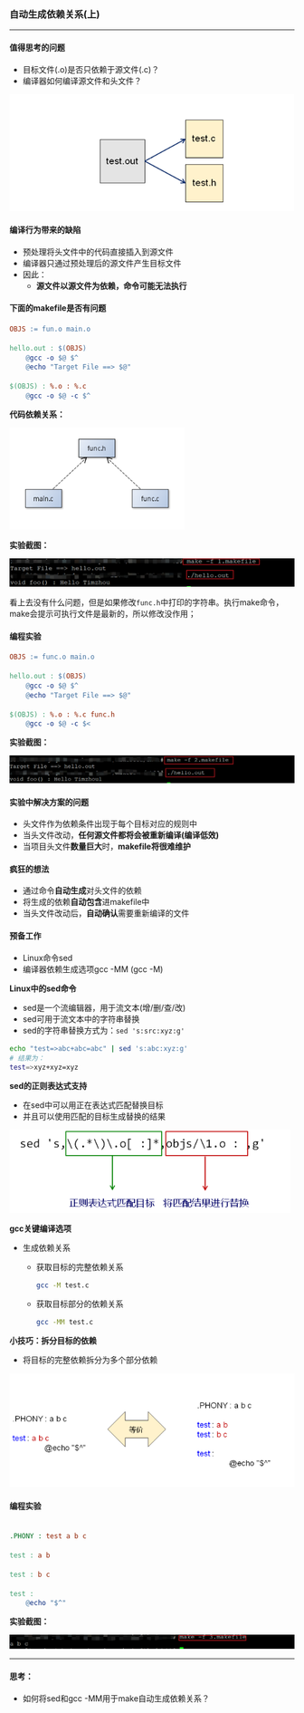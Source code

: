 ### 自动生成依赖关系(上)

****

#### 值得思考的问题

* 目标文件(.o)是否只依赖于源文件(.c)？
* 编译器如何编译源文件和头文件？

![image-20210403205206964](第十一课-自动生成依赖关系(上).assets/image-20210403205206964.png)

#### 编译行为带来的缺陷

* 预处理将头文件中的代码直接插入到源文件
* 编译器只通过预处理后的源文件产生目标文件
* 因此：
  * **源文件以源文件为依赖，命令可能无法执行**

#### 下面的makefile是否有问题

```makefile
OBJS := fun.o main.o

hello.out : $(OBJS)
	@gcc -o $@ $^
	@echo "Target File ==> $@"

$(OBJS) : %.o : %.c
	@gcc -o $@ -c $^
```

**代码依赖关系：**

![image-20210403205623739](第十一课-自动生成依赖关系(上).assets/image-20210403205623739.png)

**实验截图：**

![image-20210403211644970](第十一课-自动生成依赖关系(上).assets/image-20210403211644970.png)

看上去没有什么问题，但是如果修改`func.h`中打印的字符串。执行make命令，make会提示可执行文件是最新的，所以修改没作用；

#### 编程实验

```makefile
OBJS := func.o main.o

hello.out : $(OBJS)
	@gcc -o $@ $^
	@echo "Target File ==> $@"
	
$(OBJS) : %.o : %.c func.h
	@gcc -o $@ -c $<
```

**实验截图：**

![image-20210403212814770](第十一课-自动生成依赖关系(上).assets/image-20210403212814770.png)

#### 实验中解决方案的问题

* 头文件作为依赖条件出现于每个目标对应的规则中
* 当头文件改动，**任何源文件都将会被重新编译(编译低效)**
* 当项目头文件**数量巨大**时，**makefile将很难维护**

#### 疯狂的想法

* 通过命令**自动生成**对头文件的依赖
* 将生成的依赖**自动包含**进makefile中
* 当头文件改动后，**自动确认**需要重新编译的文件

#### 预备工作

* Linux命令sed
* 编译器依赖生成选项gcc -MM (gcc -M)

**Linux中的sed命令**

* sed是一个流编辑器，用于流文本(增/删/查/改)
* sed可用于流文本中的字符串替换
* sed的字符串替换方式为：`sed 's:src:xyz:g'`

```bash
echo "test=>abc+abc=abc" | sed 's:abc:xyz:g'
# 结果为：
test=>xyz+xyz=xyz
```

**sed的正则表达式支持**

* 在sed中可以用正在表达式匹配替换目标
* 并且可以使用匹配的目标生成替换的结果

![image-20210403213658987](第十一课-自动生成依赖关系(上).assets/image-20210403213658987.png)

**gcc关键编译选项**

* 生成依赖关系

  * 获取目标的完整依赖关系

    ```bash
    gcc -M test.c
    ```

  * 获取目标部分的依赖关系

    ```bash
    gcc -MM test.c
    ```

**小技巧：拆分目标的依赖**

* 将目标的完整依赖拆分为多个部分依赖

![image-20210403213952911](第十一课-自动生成依赖关系(上).assets/image-20210403213952911.png)

#### 编程实验

```makefile

.PHONY : test a b c

test : a b

test : b c

test : 
	@echo "$^"
```

**实验截图：**

![image-20210403214745530](第十一课-自动生成依赖关系(上).assets/image-20210403214745530.png)

****

#### 思考：

* 如何将sed和gcc -MM用于make自动生成依赖关系？